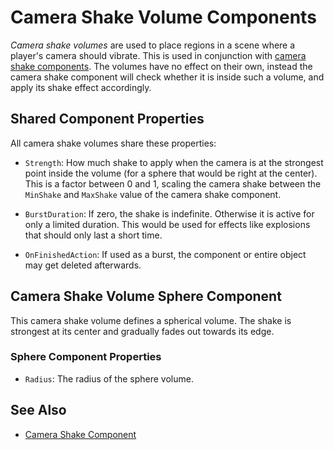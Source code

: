 # Camera Shake Volume Components

*Camera shake volumes* are used to place regions in a scene where a player's camera should vibrate. This is used in conjunction with [camera shake components](camera-shake-component.md). The volumes have no effect on their own, instead the camera shake component will check whether it is inside such a volume, and apply its shake effect accordingly.

## Shared Component Properties

All camera shake volumes share these properties:

* `Strength`: How much shake to apply when the camera is at the strongest point inside the volume (for a sphere that would be right at the center). This is a factor between 0 and 1, scaling the camera shake between the `MinShake` and `MaxShake` value of the camera shake component.

* `BurstDuration`: If zero, the shake is indefinite. Otherwise it is active for only a limited duration. This would be used for effects like explosions that should only last a short time.

* `OnFinishedAction`: If used as a burst, the component or entire object may get deleted afterwards.

## Camera Shake Volume Sphere Component

This camera shake volume defines a spherical volume. The shake is strongest at its center and gradually fades out towards its edge.

### Sphere Component Properties

* `Radius`: The radius of the sphere volume. 

## See Also

* [Camera Shake Component](camera-shake-component.md)
